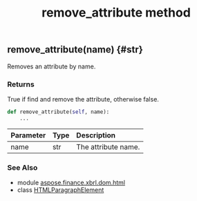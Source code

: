 ﻿---
title: remove_attribute method
second_title: Aspose.Finance for Python via .NET API References
description: 
type: docs
weight: 70
url: /python-net/aspose.finance.xbrl.dom.html/htmlparagraphelement/remove_attribute/
is_root: false
---

## remove_attribute(name) {#str}

Removes an attribute by name.

### Returns 


True if find and remove the attribute, otherwise false.


```python
def remove_attribute(self, name):
    ...
```


| Parameter | Type | Description |
| :- | :- | :- |
| name | str | The attribute name. |



### See Also
* module [aspose.finance.xbrl.dom.html](../../)
* class [HTMLParagraphElement](/finance/python-net/aspose.finance.xbrl.dom.html/htmlparagraphelement)
